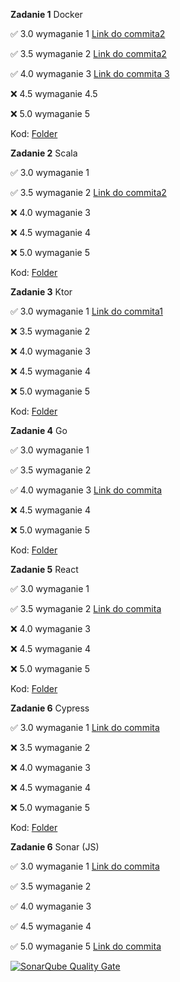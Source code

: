 **Zadanie 1** Docker


:white_check_mark: 3.0 wymaganie 1 [Link do commita2 ](https://github.com/KonradWyka/ebiznes/commit/9cde25489ad0a0f208dd85b67096339d808714a5)

:white_check_mark: 3.5 wymaganie 2 [Link do commita2 ](https://github.com/KonradWyka/ebiznes/commit/ecc6c3d1590bbd1532b7e500e30da5adf94a7450)

:white_check_mark: 4.0 wymaganie 3 [Link do commita 3](https://github.com/KonradWyka/ebiznes/commit/e736762262745cd22f13f5649797dc27048a6739)

:x: 4.5 wymaganie 4.5

:x: 5.0 wymaganie 5

Kod: [Folder](https://github.com/KonradWyka/ebiznes/tree/main/zadanie_1)


**Zadanie 2** Scala


:white_check_mark: 3.0 wymaganie 1 

:white_check_mark: 3.5 wymaganie 2 [Link do commita2 ](https://github.com/KonradWyka/ebiznes/commit/15f7703c6acd3a74e9a230a879fc1a3fa1ab6982)

:x: 4.0 wymaganie 3

:x: 4.5 wymaganie 4

:x: 5.0 wymaganie 5

Kod: [Folder](https://github.com/KonradWyka/ebiznes/tree/main/zadanie2/Zadanie2)

**Zadanie 3** Ktor


:white_check_mark: 3.0 wymaganie 1 [Link do commita1](https://github.com/KonradWyka/ebiznes/commit/4010ea035fbd2443397ba95fe085b754b5426e0b)

:x: 3.5 wymaganie 2 

:x: 4.0 wymaganie 3

:x: 4.5 wymaganie 4

:x: 5.0 wymaganie 5

Kod: [Folder](https://github.com/KonradWyka/ebiznes/tree/main/zadanie_3)


**Zadanie 4** Go


:white_check_mark: 3.0 wymaganie 1 

:white_check_mark: 3.5 wymaganie 2 

:white_check_mark: 4.0 wymaganie 3 [Link do commita](https://github.com/KonradWyka/ebiznes/commit/ff601d149df76cfa4fdfc6b4bf602d371d7b2868)

:x: 4.5 wymaganie 4

:x: 5.0 wymaganie 5

Kod: [Folder](https://github.com/KonradWyka/ebiznes/tree/main/zadanie_4)


**Zadanie 5** React


:white_check_mark: 3.0 wymaganie 1 

:white_check_mark: 3.5 wymaganie 2 [Link do commita](https://github.com/KonradWyka/ebiznes/commit/622940c675f568a0e9c499c4a6e99bf03b987eb1)

:x: 4.0 wymaganie 3

:x: 4.5 wymaganie 4

:x: 5.0 wymaganie 5

Kod: [Folder](https://github.com/KonradWyka/ebiznes/tree/main/zadanie_5)


**Zadanie 6** Cypress


:white_check_mark: 3.0 wymaganie 1 [Link do commita](https://github.com/KonradWyka/ebiznes/commit/f55c07b839db7ce6b8e1092b3ac77608c1b247dc)

:x: 3.5 wymaganie 2 

:x: 4.0 wymaganie 3

:x: 4.5 wymaganie 4

:x: 5.0 wymaganie 5

Kod: [Folder](https://github.com/KonradWyka/ebiznes/tree/main/zadanie_5)

**Zadanie 6** Sonar (JS)


:white_check_mark: 3.0 wymaganie 1 [Link do commita ](https://github.com/KonradWyka/ebiznes/pull/1/commits/8ef43f3f4fe908e0d5a328e29564acfdfe339e42)

:white_check_mark: 3.5 wymaganie 2 

:white_check_mark: 4.0 wymaganie 3 

:white_check_mark: 4.5 wymaganie 4 

:white_check_mark: 5.0 wymaganie 5 [Link do commita ](https://github.com/KonradWyka/ebiznes/pull/1/commits/fa8948f6b4b867a6709ea13d6415c870e3c93fd9)


<a href="https://sonarcloud.io/dashboard?id=KonradWyka_ebiznes">
  <img src="https://sonarcloud.io/api/project_badges/measure?project=KonradWyka_ebiznes&metric=alert_status" alt="SonarQube Quality Gate">
</a>
